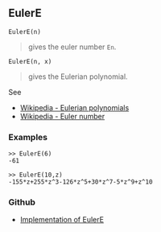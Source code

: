 ## EulerE

```
EulerE(n)
```

> gives the euler number `En`.

```
EulerE(n, x)
```

> gives the Eulerian polynomial.

See
* [Wikipedia - Eulerian polynomials](https://en.wikipedia.org/wiki/Eulerian_number)
* [Wikipedia - Euler number](https://en.wikipedia.org/wiki/Euler_numbers)

### Examples

```
>> EulerE(6)
-61

>> EulerE(10,z)
-155*z+255*z^3-126*z^5+30*z^7-5*z^9+z^10
```
 
### Github

* [Implementation of EulerE](https://github.com/axkr/symja_android_library/blob/master/symja_android_library/matheclipse-core/src/main/java/org/matheclipse/core/builtin/NumberTheory.java#L1653) 
